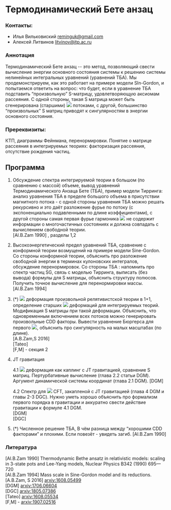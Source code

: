 # Термодинамический Бете анзац

### Контакты:
* Илья Вильковиский <reminguk@gmail.com>
* Алексей Литвинов <litvinov@itp.ac.ru>

### Аннотация
Термодинамический Бете анзац -- это метод, позволяющий свести вычисление энергии основного состояния системы к решению системы нелинейных интегральных уравнений (уравнений ТБА). Мы продемонстрируем, как это работает на примере модели SIn-Gordon, и попытаемся ответить на вопрос: что будет, если в уравнение ТБА подставить “произвольную” S-матрицу, удовлетворяющую аксиомам рассеяния. С одной стороны, такая S матрица может быть сгенерирована (старшими) <img src="https://render.githubusercontent.com/render/math?math=T\bar{T}"> потоками, с другой, большинство “произвольных” S матриц приводят к сингулярностям в энергии основного состояния.  

### Пререквизиты: 
КТП, диаграммы Фейнмана, перенормировки. Понятие о матрице рассеяния в интегрируемых теориях: факторизация рассеяния, отсутствие рождения частиц.

## Программа

1.  Обсуждение спектра интегрируемой теории в большом (по сравнению с массой) объеме, вывод уравнений Термодинамического Анзаца Бете (ТБА), пример модели Тирринга: анализ уравнения ТБА в пределе большого объема в присутствии магнитного потока - с одной стороны уравнения ТБА можно решать рекурсивно и это даёт разложение фурье по потоку (с экспоненциально подавленными по длине коэффициентами), с другой стороны самая первая фурье гармоника <img src="https://render.githubusercontent.com/render/math?math=\cos(\Phi)"> не содержит информации о многочастичных состояниях и должна совпадать с вычислением свободной теории.  
[Al.B.Zam 1990] , разделы 1,2

2. Высокоэнергетический предел уравнений ТБА, сравнение с конформной теории возмущений на примере модели Sine-Gordon. Со стороны конформной теории, объяснить про разложение свободной энергии в терминах кулоновских интегралов, обсуждение перенормировок. Со стороны ТБА : напомнить про спектр частиц SG, связь с моделью Тирринга, выписать (без вывода) формулы для S матрицы, объяснить структуру полюсов. Получить точное вычисление для перенормировки массы.  
[Al.B.Zam 1994]

3. (*) <img src="https://render.githubusercontent.com/render/math?math=T\bar{T}"> деформация произвольной релятивистской теории в 1+1, определение старших <img src="https://render.githubusercontent.com/render/math?math=T_s\bar{T_s}"> деформаций для интегрируемых теорий. Модификация S матрицы при такой деформации. Объяснить, что одновременным включением всех потоков можно генерировать произвольные CDD факторы. Вывести уравнение Бюргерса для первого <img src="https://render.githubusercontent.com/render/math?math=T\bar{T}">, объяснить про сингулярность на малых масштабах (по длине).  
[A.B.Zam,S 2016]  
[Tateo]  
[F,M] - секция 2

4. JT гравитация

   4.1 <img src="https://render.githubusercontent.com/render/math?math=T\bar{T}"> деформация как каплинг с JT гравитацией, сравнение S матриц. Пертурбативные вычисление (глава 2.2 статьи DGM). Аргумент динамической системы координат (глава 2.1 DGM). 
[DGM] 
   
   4.2 Спектр для <img src="https://render.githubusercontent.com/render/math?math=c=24"> CFT, закапленой с JT гравитацией (глава 4 DGM и главы 2-3 DGC). Нужно уметь хорошо объяснить про формализм первого порядка в гравитации и аккуратно свести действие гравитации к формуле 4.1 DGM.  
[DGM]  
[DGC]


5. (*) Численное решение ТБА, В чём разница между “хорошими CDD факторами” и плохими. Если повезёт - увидеть загиб. 
[Al.B.Zam 1990]

### Литература
[Al.B.Zam 1990] Thermodynamic Bethe ansatz in relativistic models: scaling in 3-state pots and Lee-Yang models, Nuclear Physics B342 (1990) 695—720  
[Al.B.Zam 1994] Mass scale in Sine-Gordon model and its reductions.  
[A.B.Zam, S 2016] [arxiv:1608.05499](https://arxiv.org/pdf/1608.05499.pdf)  
[DGM] [arxiv:1706.06604](https://arxiv.org/pdf/1706.06604.pdf)  
[DGC] [arxiv:1805.07386](https://arxiv.org/pdf/1805.07386.pdf)  
[Tateo] [arxiv:1608.05534](https://arxiv.org/pdf/1608.05534.pdf)  
[F,M] - [arxiv:1907.02516](https://arxiv.org/pdf/1907.02516.pdf)  


